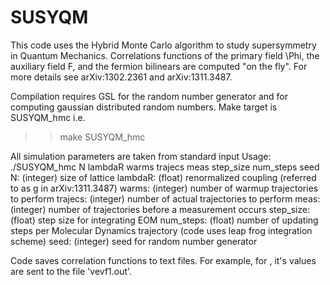 SUSYQM
======
This code uses the Hybrid Monte Carlo algorithm to study supersymmetry in Quantum Mechanics. Correlations functions
of the primary field \Phi, the auxiliary field F, and the fermion bilinears are computed "on the fly". For more
details see arXiv:1302.2361 and arXiv:1311.3487.

Compilation requires GSL for the random number generator and for computing gaussian distributed random numbers.
Make target is SUSYQM_hmc i.e.

>> make SUSYQM_hmc

All simulation parameters are taken from standard input
Usage: ./SUSYQM_hmc N lambdaR warms trajecs meas step_size num_steps seed
N: (integer) size of lattice
lambdaR: (float) renormalized coupling (referred to as g in arXiv:1311.3487)
warms: (integer) number of warmup trajectories to perform
trajecs: (integer) number of actual trajectories to perform
meas: (integer) number of trajectories before a measurement occurs
step_size: (float) step size for integrating EOM
num_steps: (float) number of updating steps per Molecular Dynamics trajectory (code uses leap frog integration scheme)
seed: (integer) seed for random number generator

Code saves correlation functions to text files. For example, for <F>, it's values are sent to the file 'vevf1.out'.
